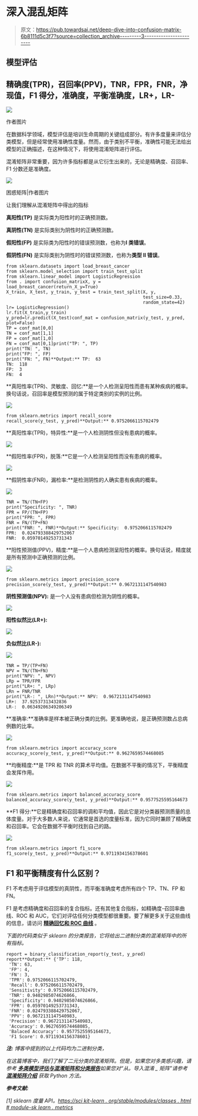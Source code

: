 # 深入混乱矩阵

> 原文：<https://pub.towardsai.net/deep-dive-into-confusion-matrix-6b8111d5c3f7?source=collection_archive---------3----------------------->

## 模型评估

## 精确度(TPR)，召回率(PPV)，TNR，FPR，FNR，净现值，F1 得分，准确度，平衡准确度，LR+，LR-

![](img/1aa83ada499b035839c2931eb028fad3.png)

作者图片

在数据科学领域，模型评估是培训生命周期的关键组成部分。有许多度量来评估分类模型，但是经常使用准确性度量。然而，由于类别不平衡，准确性可能无法给出模型的正确描述，在这种情况下，将使用混淆矩阵进行评估。

混淆矩阵非常重要，因为许多指标都是从它衍生出来的，无论是精确度、召回率、F1 分数还是准确度。

![](img/946d5f919452bff84021983e5ff7914c.png)

困惑矩阵|作者图片

让我们理解从混淆矩阵中得出的指标

**真阳性(TP)** 是实际类为阳性时的正确预测数。

**真阴性(TN)** 是实际类别为阴性时的正确预测数。

**假阳性(FP)** 是实际类为阳性时的错误预测数，也称为**I 类错误**。

**假阴性(FN)** 是实际类别为阴性时的错误预测数，也称为**类型 II 错误**。

```
from sklearn.datasets import load_breast_cancer
from sklearn.model_selection import train_test_split 
from sklearn.linear_model import LogisticRegression
from . import confusion_matrixX, y = load_breast_cancer(return_X_y=True)
X_train, X_test, y_train, y_test = train_test_split(X, y,
                                                    test_size=0.33,
                                                    random_state=42)
lr= LogisticRegression()
lr.fit(X_train,y_train) 
y_pred=lr.predict(X_test)conf_mat = confusion_matrix(y_test, y_pred, plot=False)
TP = conf_mat[0,0]
TN = conf_mat[1,1]
FP = conf_mat[1,0]
FN = conf_mat[0,1]print("TP: ", TP)
print("TN: ", TN)
print("FP: ", FP)
print("FN: ", FN)**Output:** TP:  63
TN:  118
FP:  3
FN:  4
```

**真阳性率(TPR)、灵敏度、回忆:**是一个人检测呈阳性而患有某种疾病的概率。换句话说，召回率是模型预测的属于特定类别的实例的比例。

![](img/d2c595e38a4b98daf2e5dea574549ce1.png)

```
from sklearn.metrics import recall_score
recall_score(y_test, y_pred)**Output:** 0.9752066115702479
```

**真阳性率(TPR)，特异性:**是一个人检测阴性但没有患病的概率。

![](img/74f18c864d1cfd946790f164fe5bd929.png)

**假阳性率(FPR)，脱落:**它是一个人检测呈阳性而没有患病的概率。

![](img/790570076df7028388be9c4a15b15ec4.png)

**假阴性率(FNR)，漏检率:**是检测阴性的人确实患有疾病的概率。

![](img/4d42056ff01fb5f8b85c1e10d7e2cd85.png)

```
TNR = TN/(TN+FP)
print("Specificity: ", TNR) 
FPR = FP/(TN+FP)
print("FPR: ", FPR)
FNR = FN/(TP+FN)
print("FNR: ", FNR)**Output:** Specificity:  0.9752066115702479
FPR:  0.024793388429752067
FNR:  0.05970149253731343
```

**阳性预测值(PPV)，精度:**是一个人患病检测呈阳性的概率。换句话说，精度就是所有预测中正确预测的比例。

![](img/afe98b4d0fa6096d1ba9cf3b8c330843.png)

```
from sklearn.metrics import precision_score
precision_score(y_test, y_pred)**Output:** 0.9672131147540983
```

**阴性预测值(NPV):** 是一个人没有患病但检测为阴性的概率。

![](img/62fcd992579f3ab4e13de13f3e169749.png)

**阳性似然比(LR+):**

![](img/47ec342337f8b72c0a3548a375e6d909.png)

**负似然比(LR-):**

![](img/a788b0b6f3ea9c37dd4d73b67e993e89.png)

```
TNR = TP/(TP+FN)
NPV = TN/(TN+FN)
print("NPV: ", NPV) 
LRp = TPR/FPR
print("LR+: ", LRp)
LRn = FNR/TNR
print("LR-: ", LRn)**Output:** NPV:  0.9672131147540983
LR+:  37.92537313432836
LR-:  0.06349206349206349
```

**准确率:**准确率是样本被正确分类的比例。更准确地说，是正确预测数占总病例数的比率。

![](img/05e798e459541e1fce5b38e53d0c8ebb.png)

```
from sklearn.metrics import accuracy_score
accuracy_score(y_test, y_pred)**Output:** 0.9627659574468085
```

**均衡精度:**是 TPR 和 TNR 的算术平均值。在数据不平衡的情况下，平衡精度会发挥作用。

![](img/a6dc7f8d9d6daa45db1ec840f8f2db3f.png)

```
from sklearn.metrics import balanced_accuracy_score
balanced_accuracy_score(y_test, y_pred)**Output:** 0.9577525595164673
```

**F1 得分:**它是精确度和召回率的调和平均值，因此它是对分类器预测质量的总体度量。对于大多数人来说，它通常是首选的度量标准，因为它同时兼顾了精确度和召回率。它会在数据不平衡时找到自己的路。

![](img/4826446645bff2d2d13b084034c36bb9.png)

```
from sklearn.metrics import f1_score
f1_score(y_test, y_pred)**Output:** 0.9711934156378601
```

## F1 和平衡精度有什么区别？

F1 不考虑用于评估模型的真阴性，而平衡准确度考虑所有四个 TP、TN、FP 和 FN。

F1 是考虑精确度和召回率的复合指标。还有其他复合指标，如精确度-召回率曲线、ROC 和 AUC，它们对评估任何分类模型都很重要。要了解更多关于这些曲线的信息，请访问 [**精确回忆和 ROC 曲线**](/precision-recall-curve-26f9e7984add) 。

*下面的代码类似于 sklearn 的分类报告，它将给出二进制分类的混淆矩阵中的所有指标。*

```
report = binary_classification_report(y_test, y_pred)
report**Output:** {'TP': 118,
 'TN': 63,
 'FP': 4,
 'FN': 3,
 'TPR': 0.9752066115702479,
 'Recall': 0.9752066115702479,
 'Sensitivity': 0.9752066115702479,
 'TNR': 0.9402985074626866,
 'Specificity': 0.9402985074626866,
 'FPR': 0.05970149253731343,
 'FNR': 0.024793388429752067,
 'PPV': 0.9672131147540983,
 'Precision': 0.9672131147540983,
 'Accuracy': 0.9627659574468085,
 'Balaced Accuracy': 0.9577525595164673,
 'F1 Score': 0.9711934156378601}
```

***注:*** *博客中提到的以上代码均为二进制分类，*

*在这篇博客中，我们了解了二元分类的混淆矩阵。但是，如果您对多类感兴趣，请参考* [***多类模型评估与混淆矩阵和分类报告***](/multi-class-model-evaluation-with-confusion-matrix-and-classification-report-c92a74d5e908)**如果您对“从。导入混淆 _ 矩阵”请参考* [***混淆矩阵介绍***](/introduction-to-confusion-matrix-50676f2756ee) *获取 Python 方法。**

***参考文献:***

*[1] sklearn 度量 API。[https://sci kit-learn . org/stable/modules/classes . html # module-sk learn . metrics](https://scikit-learn.org/stable/modules/classes.html#module-sklearn.metrics)*
